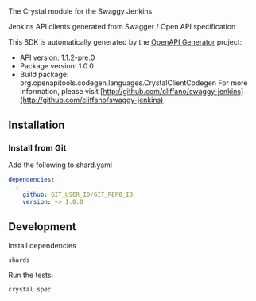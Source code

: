 # 

The Crystal module for the Swaggy Jenkins

Jenkins API clients generated from Swagger / Open API specification

This SDK is automatically generated by the [OpenAPI Generator](https://openapi-generator.tech) project:

- API version: 1.1.2-pre.0
- Package version: 1.0.0
- Build package: org.openapitools.codegen.languages.CrystalClientCodegen
For more information, please visit [http://github.com/cliffano/swaggy-jenkins](http://github.com/cliffano/swaggy-jenkins)

## Installation

### Install from Git

Add the following to shard.yaml

```yaml
dependencies:
  :
    github: GIT_USER_ID/GIT_REPO_ID
    version: ~> 1.0.0
```

## Development

Install dependencies

```shell
shards
```

Run the tests:

```shell
crystal spec
```
